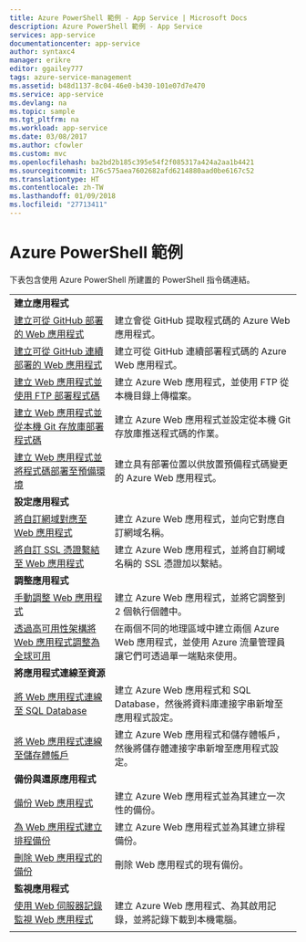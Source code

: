 ```yaml
---
title: Azure PowerShell 範例 - App Service | Microsoft Docs
description: Azure PowerShell 範例 - App Service
services: app-service
documentationcenter: app-service
author: syntaxc4
manager: erikre
editor: ggailey777
tags: azure-service-management
ms.assetid: b48d1137-8c04-46e0-b430-101e07d7e470
ms.service: app-service
ms.devlang: na
ms.topic: sample
ms.tgt_pltfrm: na
ms.workload: app-service
ms.date: 03/08/2017
ms.author: cfowler
ms.custom: mvc
ms.openlocfilehash: ba2bd2b185c395e54f2f085317a424a2aa1b4421
ms.sourcegitcommit: 176c575aea7602682afd6214880aad0be6167c52
ms.translationtype: HT
ms.contentlocale: zh-TW
ms.lasthandoff: 01/09/2018
ms.locfileid: "27713411"
---
```

# <a name="azure-powershell-samples"></a>Azure PowerShell 範例

下表包含使用 Azure PowerShell 所建置的 PowerShell 指令碼連結。

| | |
|-|-|
|**建立應用程式**||
| [建立可從 GitHub 部署的 Web 應用程式](./scripts/app-service-powershell-deploy-github.md?toc=%2fpowershell%2fmodule%2ftoc.json)| 建立會從 GitHub 提取程式碼的 Azure Web 應用程式。 |
| [建立可從 GitHub 連續部署的 Web 應用程式](./scripts/app-service-powershell-continuous-deployment-github.md?toc=%2fpowershell%2fmodule%2ftoc.json)| 建立可從 GitHub 連續部署程式碼的 Azure Web 應用程式。 |
| [建立 Web 應用程式並使用 FTP 部署程式碼](./scripts/app-service-powershell-deploy-ftp.md?toc=%2fpowershell%2fmodule%2ftoc.json) | 建立 Azure Web 應用程式，並使用 FTP 從本機目錄上傳檔案。 |
| [建立 Web 應用程式並從本機 Git 存放庫部署程式碼](./scripts/app-service-powershell-deploy-local-git.md?toc=%2fpowershell%2fmodule%2ftoc.json) | 建立 Azure Web 應用程式並設定從本機 Git 存放庫推送程式碼的作業。 |
| [建立 Web 應用程式並將程式碼部署至預備環境](./scripts/app-service-powershell-deploy-staging-environment.md?toc=%2fpowershell%2fmodule%2ftoc.json) | 建立具有部署位置以供放置預備程式碼變更的 Azure Web 應用程式。 |
|**設定應用程式**||
| [將自訂網域對應至 Web 應用程式](./scripts/app-service-powershell-configure-custom-domain.md?toc=%2fpowershell%2fmodule%2ftoc.json)| 建立 Azure Web 應用程式，並向它對應自訂網域名稱。 |
| [將自訂 SSL 憑證繫結至 Web 應用程式](./scripts/app-service-powershell-configure-ssl-certificate.md?toc=%2fpowershell%2fmodule%2ftoc.json)| 建立 Azure Web 應用程式，並將自訂網域名稱的 SSL 憑證加以繫結。 |
|**調整應用程式**||
| [手動調整 Web 應用程式](./scripts/app-service-powershell-scale-manual.md?toc=%2fpowershell%2fmodule%2ftoc.json) | 建立 Azure Web 應用程式，並將它調整到 2 個執行個體中。 |
| [透過高可用性架構將 Web 應用程式調整為全球可用](./scripts/app-service-powershell-scale-high-availability.md?toc=%2fpowershell%2fmodule%2ftoc.json) | 在兩個不同的地理區域中建立兩個 Azure Web 應用程式，並使用 Azure 流量管理員讓它們可透過單一端點來使用。 |
|**將應用程式連線至資源**||
| [將 Web 應用程式連線至 SQL Database](./scripts/app-service-powershell-connect-to-sql.md?toc=%2fpowershell%2fmodule%2ftoc.json)| 建立 Azure Web 應用程式和 SQL Database，然後將資料庫連接字串新增至應用程式設定。 |
| [將 Web 應用程式連線至儲存體帳戶](./scripts/app-service-powershell-connect-to-storage.md?toc=%2fpowershell%2fmodule%2ftoc.json)| 建立 Azure Web 應用程式和儲存體帳戶，然後將儲存體連接字串新增至應用程式設定。 |
|**備份與還原應用程式**||
| [備份 Web 應用程式](./scripts/app-service-powershell-backup-onetime.md?toc=%2fpowershell%2fmodule%2ftoc.json) | 建立 Azure Web 應用程式並為其建立一次性的備份。 |
| [為 Web 應用程式建立排程備份](./scripts/app-service-powershell-backup-scheduled.md?toc=%2fpowershell%2fmodule%2ftoc.json) | 建立 Azure Web 應用程式並為其建立排程備份。 |
| [刪除 Web 應用程式的備份](./scripts/app-service-powershell-backup-delete.md?toc=%2fpowershell%2fmodule%2ftoc.json) | 刪除 Web 應用程式的現有備份。 |
|**監視應用程式**||
| [使用 Web 伺服器記錄監視 Web 應用程式](./scripts/app-service-powershell-monitor.md?toc=%2fpowershell%2fmodule%2ftoc.json) | 建立 Azure Web 應用程式、為其啟用記錄，並將記錄下載到本機電腦。 |
| | |
